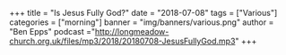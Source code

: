 +++
title = "Is Jesus Fully God?"
date = "2018-07-08"
tags = ["Various"]
categories = ["morning"]
banner = "img/banners/various.png"
author = "Ben Epps"
podcast ="http://longmeadow-church.org.uk/files/mp3/2018/20180708-JesusFullyGod.mp3"
+++
